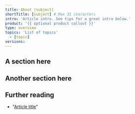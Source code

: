 ```yaml
---
title: About [subject]
shortTitle: [subject] # Max 31 characters
intro: 'Article intro. See tips for a great intro below.'
product: '{{ optional product callout }}'
type: overview
topics: 'List of topics'
  - [topic]
versions:
---
```


<!-- Follow the guidelines in https://github.com/github/docs/blob/main/contributing/content-model.md#content-types to write this article.-- >
<!-- Great intros give readers a quick understanding of what's in the article, so they can tell whether it's relevant to them before moving ahead. For more tips, see https://github.com/github/docs/blob/main/contributing/content-model.md#intro. -->
<!-- For product callout info, see https://github.com/github/docs/tree/main/content#product.-->
<!-- For product version instructions, see https://github.com/github/docs/tree/main/content#versions.-->
<!-- Remove these comments from your article file when you're done writing. -->

## A section here

<!-- Write one or two paragraphs about the main idea of your topic, as a summary. -->
<!-- Make sure you don't have any content that isn't preceded by a header, or it won't be linkable in our TOC. -->

## Another section here

<!-- Write one or two paragraphs about another element of your topic. -->
<!-- Keep adding headers and sections until you've completed your article.  -->

## Further reading

<!-- Optionally, include a bulleted list of related articles the user can reference to extend the concepts covered in this article. Consider linking to procedural articles or tutorials that help the user use the information in your article. -->

- "[Article title](article-URL)"
